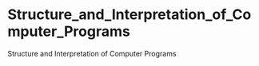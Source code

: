 # Structure_and_Interpretation_of_Computer_Programs
Structure and Interpretation of Computer Programs
